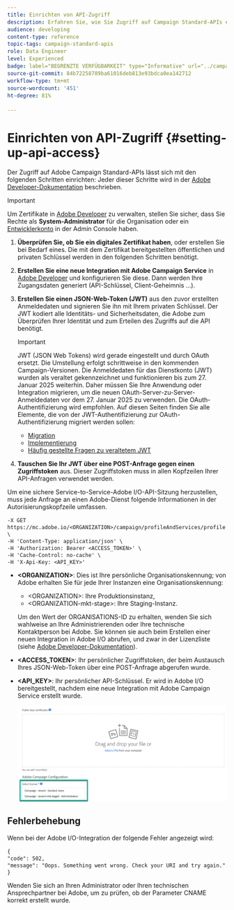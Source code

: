 ```yaml
---
title: Einrichten von API-Zugriff
description: Erfahren Sie, wie Sie Zugriff auf Campaign Standard-APIs einrichten können.
audience: developing
content-type: reference
topic-tags: campaign-standard-apis
role: Data Engineer
level: Experienced
badge: label="BEGRENZTE VERFÜGBARKEIT" type="Informative" url="../campaign-standard-migration-home.md" tooltip="Auf Campaign Standard migrierte Benutzer beschränkt"
source-git-commit: 84b72258789ba61016deb813e93bdca0ea142712
workflow-type: tm+mt
source-wordcount: '451'
ht-degree: 81%

---
```


# Einrichten von API-Zugriff {#setting-up-api-access}

Der Zugriff auf Adobe Campaign Standard-APIs lässt sich mit den folgenden Schritten einrichten: Jeder dieser Schritte wird in der [Adobe Developer-Dokumentation](https://developer.adobe.com/developer-console/docs/guides/#!AdobeDocs/adobeio-auth/master/AuthenticationOverview/ServiceAccountIntegration.md) beschrieben.

>[!IMPORTANT]
>
>Um Zertifikate in [Adobe Developer](https://developer.adobe.com/) zu verwalten, stellen Sie sicher, dass Sie Rechte als **System-Administrator** für die Organisation oder ein [Entwicklerkonto](https://helpx.adobe.com/de/enterprise/using/manage-developers.html) in der Admin Console haben.

1. **Überprüfen Sie, ob Sie ein digitales Zertifikat haben**, oder erstellen Sie bei Bedarf eines. Die mit dem Zertifikat bereitgestellten öffentlichen und privaten Schlüssel werden in den folgenden Schritten benötigt.
1. **Erstellen Sie eine neue Integration mit Adobe Campaign Service** in [Adobe Developer](https://developer.adobe.com/) und konfigurieren Sie diese. Dann werden Ihre Zugangsdaten generiert (API-Schlüssel, Client-Geheimnis …).
1. **Erstellen Sie einen JSON-Web-Token (JWT)** aus den zuvor erstellten Anmeldedaten und signieren Sie ihn mit Ihrem privaten Schlüssel. Der JWT kodiert alle Identitäts- und Sicherheitsdaten, die Adobe zum Überprüfen Ihrer Identität und zum Erteilen des Zugriffs auf die API benötigt.

   >[!IMPORTANT]
   >
   >JWT (JSON Web Tokens) wird gerade eingestellt und durch OAuth ersetzt. Die Umstellung erfolgt schrittweise in den kommenden Campaign-Versionen. Die Anmeldedaten für das Dienstkonto (JWT) wurden als veraltet gekennzeichnet und funktionieren bis zum 27. Januar 2025 weiterhin. Daher müssen Sie Ihre Anwendung oder Integration migrieren, um die neuen OAuth-Server-zu-Server-Anmeldedaten vor dem 27. Januar 2025 zu verwenden. Die OAuth-Authentifizierung wird empfohlen. Auf diesen Seiten finden Sie alle Elemente, die von der JWT-Authentifizierung zur OAuth-Authentifizierung migriert werden sollen:
   >* [Migration](https://developer.adobe.com/developer-console/docs/guides/authentication/ServerToServerAuthentication/migration/)
   >* [Implementierung](https://developer.adobe.com/developer-console/docs/guides/authentication/ServerToServerAuthentication/implementation/)
   >* [Häufig gestellte Fragen zu veraltetem JWT](https://developer.adobe.com/developer-console/docs/guides/authentication/ServerToServerAuthentication/faqs/)

1. **Tauschen Sie Ihr JWT über eine POST-Anfrage gegen einen Zugriffstoken** aus. Dieser Zugriffstoken muss in allen Kopfzeilen Ihrer API-Anfragen verwendet werden.

Um eine sichere Service-to-Service-Adobe I/O-API-Sitzung herzustellen, muss jede Anfrage an einen Adobe-Dienst folgende Informationen in der Autorisierungskopfzeile umfassen.

```
-X GET https://mc.adobe.io/<ORGANIZATION>/campaign/profileAndServices/profile \
-H 'Content-Type: application/json' \
-H 'Authorization: Bearer <ACCESS_TOKEN>' \
-H 'Cache-Control: no-cache' \
-H 'X-Api-Key: <API_KEY>'
```

* **&lt;ORGANIZATION>**: Dies ist Ihre persönliche Organisationskennung; von Adobe erhalten Sie für jede Ihrer Instanzen eine Organisationskennung:

   * &lt;ORGANIZATION>: Ihre Produktionsinstanz,
   * &lt;ORGANIZATION-mkt-stage>: Ihre Staging-Instanz.

  Um den Wert der ORGANISATIONS-ID zu erhalten, wenden Sie sich wahlweise an Ihre Administrierenden oder Ihre technische Kontaktperson bei Adobe. Sie können sie auch beim Erstellen einer neuen Integration in Adobe I/O abrufen, und zwar in der Lizenzliste (siehe <a href="https://developer.adobe.com/developer-console/docs/guides/authentication/">Adobe Developer-Dokumentation</a>).

* **&lt;ACCESS_TOKEN>**: Ihr persönlicher Zugriffstoken, der beim Austausch Ihres JSON-Web-Token über eine POST-Anfrage abgerufen wurde.

* **&lt;API_KEY>**: Ihr persönlicher API-Schlüssel. Er wird in Adobe I/O bereitgestellt, nachdem eine neue Integration mit Adobe Campaign Service erstellt wurde.

  ![Alternativtext](assets/tenant.png)

## Fehlerbehebung

Wenn bei der Adobe I/O-Integration der folgende Fehler angezeigt wird:

```
{ 
"code": 502, 
"message": "Oops. Something went wrong. Check your URI and try again." 
}
```


Wenden Sie sich an Ihren Administrator oder Ihren technischen Ansprechpartner bei Adobe, um zu prüfen, ob der Parameter CNAME korrekt erstellt wurde.
